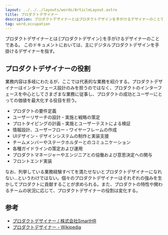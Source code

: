 ```yaml
---
layout: ../../../layouts/words/ArticleLayout.astro
title: プロダクトデザイナー
description: プロダクトデザイナーとはプロダクトデザインを手がけるデザイナーのことである。
tag: word,occupation
---
```


プロダクトデザイナーとは:[プロダクトデザイン]:を手がけるデザイナーのことである。
このドキュメントにおいては、主にデジタルプロダクトデザインを手掛けるデザイナーを指す。

## プロダクトデザイナーの役割

業務内容は多岐にわたるが、ここでは代表的な業務を紹介する。プロダクトデザイナーはインターフェース設計のみを担うのではなく、プロダクトのインターフェースを中心としてさまざまな業務に従事し、プロダクトの成功とユーザーにとっての価値を最大化する役目を担う。

- プロダクトの要件定義
- ユーザーリサーチの設計・実施と戦略の策定
- プロトタイピングの計画・実施とユーザーテストによる検証
- 情報設計、ユーザーフロー・ワイヤーフレームの作成
- UIデザイン・デザインシステムの制作と実装支援
- チームメンバーやステークホルダーとのコミュニケーション
- 各種ガイドラインの策定および運用
- プロダクトマネージャーやエンジニアとの協働および意思決定への関与
- フロントエンド実装

なお、列挙している業務経験すべてを満たせないとプロダクトデザイナーになれない...というわけではない。個々のプロダクトデザイナーはそれぞれの強みを生かしてプロダクトに貢献することが求められる。また、プロダクトの特性や関わるチームの状況に応じて、プロダクトデザイナーの役割は変化する。

## 参考

- [プロダクトデザイナー / 株式会社SmartHR](https://open.talentio.com/r/1/c/smarthr/pages/45038)
- [プロダクトデザイナー - Wikipedia](https://ja.wikipedia.org/wiki/%E3%83%97%E3%83%AD%E3%83%80%E3%82%AF%E3%83%88%E3%83%87%E3%82%B6%E3%82%A4%E3%83%8A%E3%83%BC)